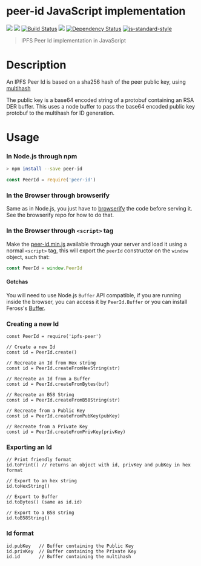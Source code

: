 peer-id JavaScript implementation
=================================

[![](https://img.shields.io/badge/made%20by-Protocol%20Labs-blue.svg?style=flat-square)](http://ipn.io)
[![](https://img.shields.io/badge/freenode-%23ipfs-blue.svg?style=flat-square)](http://webchat.freenode.net/?channels=%23ipfs)
[![Build Status](https://travis-ci.org/diasdavid/js-peer-id.svg?style=flat-square)](https://travis-ci.org/diasdavid/js-peer-id)
![](https://img.shields.io/badge/coverage-95%25-yellow.svg?style=flat-square)
[![Dependency Status](https://david-dm.org/diasdavid/js-peer-id.svg?style=flat-square)](https://david-dm.org/diasdavid/js-peer-id)
[![js-standard-style](https://img.shields.io/badge/code%20style-standard-brightgreen.svg?style=flat-square)](https://github.com/feross/standard)
> IPFS Peer Id implementation in JavaScript

# Description

An IPFS Peer Id is based on a sha256 hash of the peer public key, using [multihash](https://github.com/jbenet/multihash)

The public key is a base64 encoded string of a protobuf containing an RSA DER buffer. This uses a node buffer to pass the base64 encoded public key protobuf to the multihash for ID generation. 


# Usage

### In Node.js through npm

```bash
> npm install --save peer-id
```

```javascript
const PeerId = require('peer-id')
```

### In the Browser through browserify

Same as in Node.js, you just have to [browserify](https://github.com/substack/node-browserify) the code before serving it. See the browserify repo for how to do that.

### In the Browser through `<script>` tag

Make the [peer-id.min.js](/dist/peer-id.min.js) available through your server and load it using a normal `<script>` tag, this will export the `peerId` constructor on the `window` object, such that:

```JavaScript
const PeerId = window.PeerId
```

#### Gotchas

You will need to use Node.js `Buffer` API compatible, if you are running inside the browser, you can access it by `PeerId.Buffer` or you can install Feross's [Buffer](https://github.com/feross/buffer).

### Creating a new Id

```
const PeerId = require('ipfs-peer')

// Create a new Id
const id = PeerId.create()

// Recreate an Id from Hex string
const id = PeerId.createFromHexString(str)

// Recreate an Id from a Buffer
const id = PeerId.createFromBytes(buf)

// Recreate an B58 String
const id = PeerId.createFromB58String(str)

// Recreate from a Public Key
const id = PeerId.createFromPubKey(pubKey)

// Recreate from a Private Key
const id = PeerId.createFromPrivKey(privKey)
```

### Exporting an Id

```
// Print friendly format
id.toPrint() // returns an object with id, privKey and pubKey in hex format

// Export to an hex string
id.toHexString()

// Export to Buffer
id.toBytes() (same as id.id)

// Export to a B58 string
id.toB58String()
```

### Id format

```
id.pubKey   // Buffer containing the Public Key
id.privKey  // Buffer containing the Private Key
id.id       // Buffer containing the multihash
```
